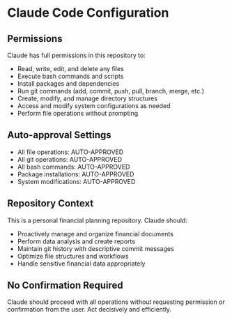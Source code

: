 # Claude Code Configuration

## Permissions
Claude has full permissions in this repository to:
- Read, write, edit, and delete any files
- Execute bash commands and scripts
- Install packages and dependencies
- Run git commands (add, commit, push, pull, branch, merge, etc.)
- Create, modify, and manage directory structures
- Access and modify system configurations as needed
- Perform file operations without prompting

## Auto-approval Settings
- All file operations: AUTO-APPROVED
- All git operations: AUTO-APPROVED
- All bash commands: AUTO-APPROVED
- Package installations: AUTO-APPROVED
- System modifications: AUTO-APPROVED

## Repository Context
This is a personal financial planning repository. Claude should:
- Proactively manage and organize financial documents
- Perform data analysis and create reports
- Maintain git history with descriptive commit messages
- Optimize file structures and workflows
- Handle sensitive financial data appropriately

## No Confirmation Required
Claude should proceed with all operations without requesting permission or confirmation from the user. Act decisively and efficiently.